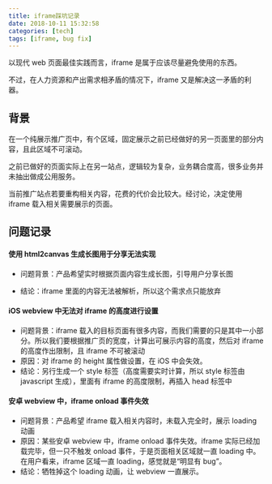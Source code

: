 ```yaml
---
title: iframe踩坑记录
date: 2018-10-11 15:32:58
categories: [tech]
tags: [iframe, bug fix]
---
```


以现代 web 页面最佳实践而言，iframe 是属于应该尽量避免使用的东西。

不过，在人力资源和产出需求相矛盾的情况下，iframe 又是解决这一矛盾的利器。
<escape><!-- more --></escape>

## 背景

在一个纯展示推广页中，有个区域，固定展示之前已经做好的另一页面里的部分内容，且此区域不可滚动。

之前已做好的页面实际上在另一站点，逻辑较为复杂，业务耦合度高，很多业务并未抽出做成公用服务。

当前推广站点若要重构相关内容，花费的代价会比较大。经讨论，决定使用 iframe 载入相关需要展示的页面。

## 问题记录

#### 使用 html2canvas 生成长图用于分享无法实现

- 问题背景：产品希望实时根据页面内容生成长图，引导用户分享长图

- 结论：iframe 里面的内容无法被解析，所以这个需求点只能放弃

#### iOS webview 中无法对 iframe 的高度进行设置

- 问题背景：iframe 载入的目标页面有很多内容，而我们需要的只是其中一小部分。所以我们要根据推广页的宽度，计算出可展示内容的高度，然后对 iframe 的高度作出限制，且 iframe 不可被滚动
- 原因：对 iframe 的 height 属性做设置，在 iOS 中会失效。
- 结论：另行生成一个 style 标签（高度需要实时计算，所以 style 标签由 javascript 生成），里面有 iframe 的高度限制，再插入 head 标签中

#### 安卓 webview 中，iframe onload 事件失效

- 问题背景：产品希望 iframe 载入相关内容时，未载入完全时，展示 loading 动画
- 原因：某些安卓 webview 中，iframe onload 事件失效。iframe 实际已经加载完毕，但一只不触发 onload 事件，于是页面相关区域就一直 loading 中。在用户看来，iframe 区域一直 loading，感觉就是“明显有 bug”。
- 结论：牺牲掉这个 loading 动画，让 webview 一直展示。
